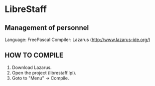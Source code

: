 # LibreStaff
Management of personnel
-----------------------
Language: FreePascal
Compiler: Lazarus (http://www.lazarus-ide.org/)

HOW TO COMPILE
--------------
1) Download Lazarus.<br />
2) Open the project (librestaff.lpi).<br />
3) Goto to "Menu" -> Compile.<br />
